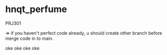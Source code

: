 # hnqt_perfume
PRJ301

<!-- !only create css and html file and following organize folder struct already -->

=> if you haven't perfect code already, u should create other branch before merge code in to main.

oke oke oke oke
